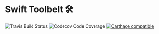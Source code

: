 # Swift Toolbelt 🛠

![Travis Build Status](https://travis-ci.org/pxlshpr/Toolbelt.svg?branch=master) ![Codecov Code Coverage](https://img.shields.io/codecov/c/github/pxlshpr/Toolbelt.svg) [![Carthage compatible](https://img.shields.io/badge/Carthage-compatible-4BC51D.svg?style=flat)](https://github.com/Carthage/Carthage)
